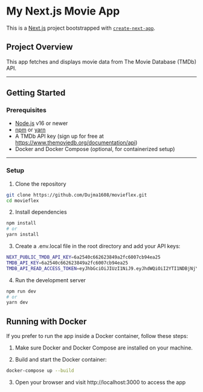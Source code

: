 # My Next.js Movie App

This is a [Next.js](https://nextjs.org) project bootstrapped with [`create-next-app`](https://nextjs.org/docs/app/api-reference/cli/create-next-app).

## Project Overview

This app fetches and displays movie data from The Movie Database (TMDb) API.

---

## Getting Started

### Prerequisites

- [Node.js](https://nodejs.org/) v16 or newer
- [npm](https://www.npmjs.com/) or [yarn](https://yarnpkg.com/)
- A TMDb API key (sign up for free at https://www.themoviedb.org/documentation/api)
- Docker and Docker Compose (optional, for containerized setup)

---

### Setup

1. Clone the repository

```bash
git clone https://github.com/Dujma1608/movieflex.git
cd movieflex

```

2. Install dependencies

```bash
npm install
# or
yarn install

```

3. Create a .env.local file in the root directory and add your API keys:

```bash
NEXT_PUBLIC_TMDB_API_KEY=6a2540c662623849a2fc6007cb94ea25
TMDB_API_KEY=6a2540c662623849a2fc6007cb94ea25
TMDB_API_READ_ACCESS_TOKEN=eyJhbGciOiJIUzI1NiJ9.eyJhdWQiOiI2YTI1NDBjNjYyNjIzODQ5YTJmYzYwMDdjYjk0ZWEyNSIsIm5iZiI6MTc1Mzc5Mjk2Ny45ODIsInN1YiI6IjY4ODhjMWM3ODdiOTgxMjc5YzU1ZmM5YyIsInNjb3BlcyI6WyJhcGlfcmVhZCJdLCJ2ZXJzaW9uIjoxfQ.rusT1y_57PEo6k6hSOcb4r9BNkkQ3O1_ik0pt-n2oxo


```

4. Run the development server

```bash
npm run dev
# or
yarn dev

```

## Running with Docker

If you prefer to run the app inside a Docker container, follow these steps:

1. Make sure Docker and Docker Compose are installed on your machine.

2. Build and start the Docker container:

```bash
docker-compose up --build

```

3. Open your browser and visit http://localhost:3000 to access the app
